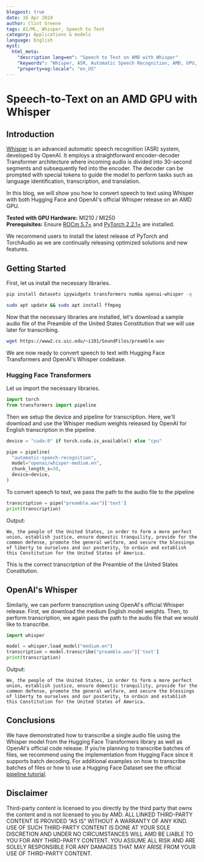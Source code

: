 ```yaml
---
blogpost: true
date: 16 Apr 2024
author: Clint Greene
tags: AI/ML, Whisper, Speech to Text
category: Applications & models
language: English
myst:
  html_meta:
    "description lang=en": "Speech to Text on AMD with Whisper"
    "keywords": "Whisper, ASR, Automatic Speech Recognition, AMD, GPU, MI300, MI250"
    "property=og:locale": "en_US"
---
```


# Speech-to-Text on an AMD GPU with Whisper

## Introduction

[Whisper](https://openai.com/research/whisper) is an advanced automatic speech recognition (ASR) system, developed by OpenAI. It employs a straightforward encoder-decoder Transformer architecture where incoming audio is divided into 30-second segments and subsequently fed into the encoder. The decoder can be prompted with special tokens to guide the model to perform tasks such as language identification, transcription, and translation.

In this blog, we will show you how to convert speech to text using Whisper with both Hugging Face and OpenAI's official Whisper release on an AMD GPU.

**Tested with GPU Hardware:** MI210 / MI250\
**Prerequisites:** Ensure [ROCm 5.7+](https://rocm.docs.amd.com/projects/install-on-linux/en/latest/index.html) and [PyTorch 2.2.1+](https://rocm.docs.amd.com/projects/install-on-linux/en/latest/how-to/3rd-party/pytorch-install.html) are installed.

We recommend users to install the latest release of PyTorch and TorchAudio as we are continually releasing optimized solutions and new features.

## Getting Started

First, let us install the necessary libraries.

```bash
pip install datasets ipywidgets transformers numba openai-whisper -q
```

```bash
sudo apt update && sudo apt install ffmpeg
```

Now that the necessary libraries are installed, let's download a sample audio file of the Preamble of the United States Constitution that we will use later for transcribing.

```bash
wget https://www2.cs.uic.edu/~i101/SoundFiles/preamble.wav
```

We are now ready to convert speech to text with Hugging Face Transformers and OpenAI's Whisper codebase.

### Hugging Face Transformers

Let us import the necessary libraries.

```python
import torch
from transformers import pipeline
```

Then we setup the device and pipeline for transcription. Here, we'll download and use the Whisper medium weights released by OpenAI for English transcription in the pipeline.

```python
device = "cuda:0" if torch.cuda.is_available() else "cpu"

pipe = pipeline(
  "automatic-speech-recognition",
  model="openai/whisper-medium.en",
  chunk_length_s=30,
  device=device,
)
```

To convert speech to text, we pass the path to the audio file to the pipeline

```python
transcription = pipe("preamble.wav")['text']
print(transcription)
```

Output:

```text
We, the people of the United States, in order to form a more perfect union, establish justice, ensure domestic tranquility, provide for the common defense, promote the general welfare, and secure the blessings of liberty to ourselves and our posterity, to ordain and establish this Constitution for the United States of America.
```

This is the correct transcription of the Preamble of the United States Constitution.

## OpenAI's Whisper

Similarly, we can perform transcription using OpenAI's official Whisper release. First, we download the medium English model weights. Then, to perform transcription, we again pass the path to the audio file that we would like to transcribe.

```python
import whisper

model = whisper.load_model("medium.en")
transcription = model.transcribe("preamble.wav")['text']
print(transcription)
```

Output:

```text
We, the people of the United States, in order to form a more perfect union, establish justice, ensure domestic tranquility, provide for the common defense, promote the general welfare, and secure the blessings of liberty to ourselves and our posterity, to ordain and establish this Constitution for the United States of America.
```

## Conclusions

We have demonstrated how to transcribe a single audio file using the Whisper model from the Hugging Face Transformers library as well as OpenAI's official code release. If you’re planning to transcribe batches of files, we recommend using the implementation from Hugging Face since it supports batch decoding. For additional examples on how to transcribe batches of files or how to use a Hugging Face Dataset see the official [pipeline tutorial](https://huggingface.co/docs/transformers/pipeline_tutorial).

## Disclaimer

Third-party content is licensed to you directly by the third party that owns the content and is not licensed to you by AMD. ALL LINKED THIRD-PARTY CONTENT IS PROVIDED “AS IS” WITHOUT A WARRANTY OF ANY KIND. USE OF SUCH THIRD-PARTY CONTENT IS DONE AT
YOUR SOLE DISCRETION AND UNDER NO CIRCUMSTANCES WILL AMD BE LIABLE TO YOU FOR
ANY THIRD-PARTY CONTENT. YOU ASSUME ALL RISK AND ARE SOLELY RESPONSIBLE FOR ANY
DAMAGES THAT MAY ARISE FROM YOUR USE OF THIRD-PARTY CONTENT.
